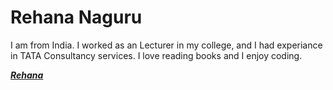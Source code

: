 # Rehana Naguru

I am from India. I worked as an Lecturer in my college, and I had experiance in TATA Consultancy services. I love reading books and I enjoy coding. 

***[Rehana](Rehana_naguru.jpg)***

